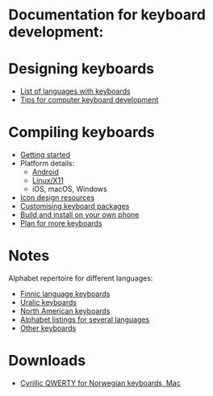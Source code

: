 Documentation for keyboard development:
============


# Designing keyboards


* [List of languages with keyboards](kbdlangdocs/LanguageSpecificKeyboardDocumentation.md)
* [Tips for computer keyboard development](TipsForComputerKeyboardDevelopment.md)


# Compiling keyboards


* [Getting started](GettingStartedWithKeyboardDevelopment.md)
* Platform details:
    * [Android](AndroidKeyboards.md)
    * [Linux/X11](X11.md)
    * iOS, macOS, Windows
* [Icon design resources](icons/Icons.md)
* [Customising keyboard packages](CustomisingKeyboardPackages.md)
* [Build and install on your own phone](BuildAndInstallOnYourOwnPhone.md)
* [Plan for more keyboards](PlanForMoreKeyboards.md)




# Notes


Alphabet repertoire for different languages:

* [Finnic language keyboards](layouts/bf_keyboards.txt)
* [Uralic keyboards](layouts/urj_keyboards.txt)
* [North American keyboards](layouts/na_keyboards.txt)
* [Alphabet listings for several languages](layouts/keyboard_letters.txt)
* [Other keyboards](layouts/other_keyboards.txt)


# Downloads


* [Cyrillic QWERTY for Norwegian keyboards, Mac](download/KyrilliskQWERTY.zip)
